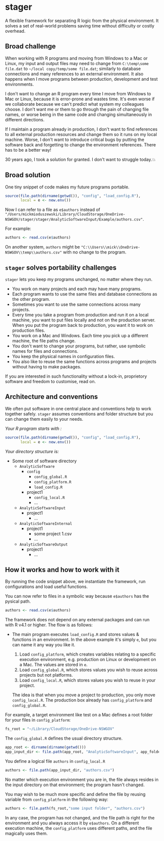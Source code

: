 # stager

  A flexible framework for separating R logic from the physical environment.
It solves a set of real-world problems saving time without difficulty or costly overhead.

## Broad challenge

When working with R programs and moving from Windows to a Mac or Linux, my input and output files may need to change from `C:\temp\some file.dat` to `~/local copy/temp/some file.dat`; similarly to database connections and many references to an external environment. It also happens when I move programs between production, development and test environments.

I don't want to change an R program every time I move from Windows to Mac or Linux, because it is error-prone and wastes time. It's even worse if we collaborate because we can't predict what system my colleagues choose. I don't want me or them to go through the pain of changing file names, or worse being in the same code and changing simultaneously in different directions.

If I maintain a program already in production, I don't want to find references to all external production resources and change them so it runs on my local machine. Worse, I don't want to introduce critical bugs by putting the software back and forgetting to change the environment references. There has to be a better way!

30 years ago, I took a solution for granted. I don't want to struggle today.:boom:

## Broad solution

One tiny snippet of code makes my future programs portable.

```r
source(file.path(dirname(getwd()), "config", "load_config.R"),
       local = e <- new.env())
```

Now I can refer to a file as `e$authors` instead of `"/Users/mickmioduszewski/Library/CloudStorage/OneDrive-NSWGOV/stager/stager/AnalyticSoftwareInput/Example/authors.csv"`.

For example:

```r
authors <- read.csv(e$authors)
```

On another system, `authors` might be  `"C:\\Users\\mick\\OneDrive-NSWGOV\\temp\\authors.csv"` with no change to the program.

## `stager` solves portability challenges

`stager` lets you keep my programs unchanged, no matter where they run.

* You work on many projects and each may have many programs.
* Each program wants to use the same files and database connections as the other program.
* Sometimes you want to use the same connections across many projects.
* Every time you take a program from production and run it on a local machine, you want to put files locally and not on the production server. When you put the program back to production, you want it to work on production files.
* You work on a Mac and Windows. Each time you pick up a different machine, the file paths change.
* You don't want to change your programs, but rather, use symbolic names for files and connections.
* You keep the physical names in configuration files.
* You also like to reuse the same functions across programs and projects without having to make packages.

If you are interested in such functionality without a lock-in, proprietory software and freedom to customise, read on.

## Architecture and conventions

We often put software in one central place and conventions help to work together safely. `stager` assumes conventions and folder structure but you can change them easily to your needs.

*Your R program starts with :*

```r
source(file.path(dirname(getwd()), "config", "load_config.R"),
       local = e <- new.env())
```

*Your directory structure is:*

* Some root of software directory
  * `AnalyticSoftware`
    * `config`
      * `config_global.R`
      * `config_platform.R`
      * `load_config.R`
    * project1
      * `config_local.R`
      * ...
  * `AnalyticSoftwareInput`
    * project1
      * ...
  * `AnalyticSoftwareInternal`
    * project1
      * some project 1.csv
      * ...
  * `AnalyticSoftwareOutput`
    * project1
      * ...

## How it works and how to work with it

By running the code snippet above, we instantiate the framework, run configurations and load useful functions.

You can now refer to files in a symbolic way because `e$authors` has the pysical path.

```r
authors <- read.csv(e$authors)
```

The framework does not depend on any external packages and can run with R v4.1 or higher. The flow is as follows:

* The main program executes `load_config.R` and stores values & functions in an environment. In the above example it's simply `e`, but you can name it any way you like it.
  1. Load `config_platform`, which creates variables relating to a specific execution environment, e.g. production on Linux or development on a Mac. The values are stored in `e`.
  2. Load `config_global.R`, which stores values you wish to reuse across projects but not platforms.
  3. Load `config_local.R`, which stores values you wish to reuse in your project.

  The idea is that when you move a project to production, you only move `config_local.R`. The production box already has `config_platform` and `config_global.R`.

For example, a target environment like test on a Mac defines a root folder for your files in `config_platform`:

  ```r
  fs_root = "~/Library/CloudStorage/OneDrive-NSWGOV"
  ```

The `config_global.R` defines the usual directory structure.

```r
app_root <- dirname(dirname(getwd()))
app_input_dir <- file.path(app_root, "AnalyticSoftwareInput", app_folder)
```

You define a logical file `authors` in `config_local.R`

```r
authors <- file.path(app_input_dir, "authors.csv")
```

No matter which execution environment you are in, the file always resides in the input directory on that environment; the program hasn't changed.

You may wish to be much more specific and define the file by reusing variable from `config_platform` in the following way:

```r
authors <- file.path(fs_root,"some input folder", "authors.csv")
```

In any case, the program has not changed, and the file path is right for the environment and you always access it by `e$authors`. On a different execution machine, the `config_platform` uses different paths, and the file magically uses them.
